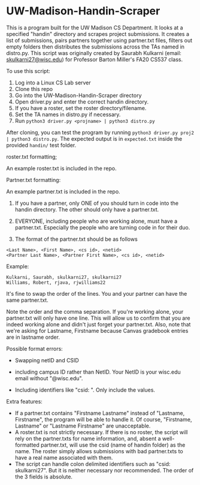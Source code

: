 # UW-Madison-Handin-Scraper
This is a program built for the UW Madison CS Department. It looks at a specified "handin" directory and scrapes project submissions.
It creates a list of submissions, pairs partners together using partner.txt files, filters out empty folders then distributes the submissions across the TAs named in distro.py.
This script was originally created by Saurabh Kulkarni (email: skulkarni27@wisc.edu) for Professor Barton Miller's FA20 CS537 class.

To use this script:

1) Log into a Linux CS Lab server
2) Clone this repo
3) Go into the UW-Madison-Handin-Scraper directory
4) Open driver.py and enter the correct handin directory.
5) If you have a roster, set the roster directory/filename.
6) Set the TA names in distro.py if necessary.
7) Run ```python3 driver.py <projname> | python3 distro.py```


After cloning, you can test the program by running ```python3 driver.py proj2 | python3 distro.py```. The expected output is in ```expected.txt``` inside the provided ```handin/``` test folder.

roster.txt formatting;

An example roster.txt is included in the repo.

Partner.txt formatting:

An example partner.txt is included in the repo.

1) If you have a partner, only ONE of you should turn in code into the handin directory. The other should only have a partner.txt.

2) EVERYONE, including people who are working alone, must have a partner.txt. Especially the people who are turning code in for their duo.

3) The format of the partner.txt should be as follows

```
<Last Name>, <First Name>, <cs id>, <netid>
<Partner Last Name>, <Partner First Name>, <cs id>, <netid>
```

Example:
```
Kulkarni, Saurabh, skulkarni27, skulkarni27
Williams, Robert, rjava, rjwilliams22
```
It's fine to swap the order of the lines. You and your partner can have the same partner.txt.

Note the order and the comma separation. If you're working alone, your partner.txt will only have one line. This will allow us to confirm that you are indeed working alone and didn't just forget your partner.txt. Also, note that we're asking for Lastname, Firstname because Canvas gradebook entries are in lastname order.

Possible format errors:

- Swapping netID and CSID

- including campus ID rather than NetID. Your NetID is your wisc.edu email without "@wisc.edu".

- Including identifiers like "csid: <csid>". Only include the values.


Extra features:

- If a partner.txt contains "Firstname Lastname" instead of "Lastname, Firstname", the program will be able to handle it. Of course, "Firstname, Lastname" or "Lastname Firstname" are unacceptable.
- A roster.txt is not strictly necessary. If there is no roster, the script will rely on the partner.txts for name information, and, absent a well-formatted partner.txt, will use the csid (name of handin folder) as the name. The roster simply allows submissions with bad partner.txts to have a real name associated with them.
- The script can handle colon delimited identifiers such as "csid: skulkarni27". But it is neither necessary nor recommended. The order of the 3 fields is absolute.
